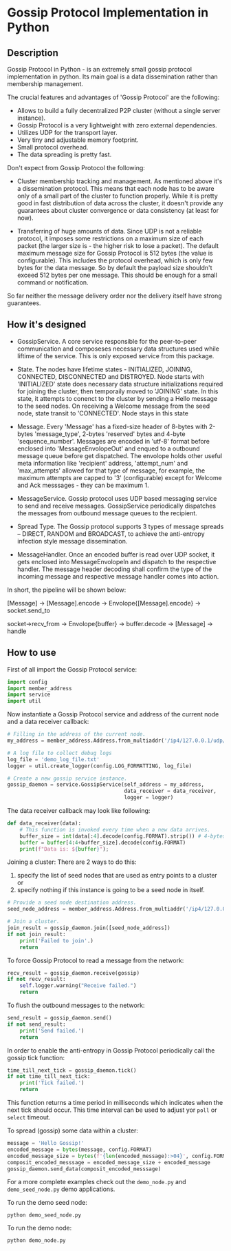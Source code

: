 # Gossip Protocol Implementation in Python

## Description
Gossip Protocol in Python - is an extremely small gossip protocol implementation in python. Its main goal is a data dissemination rather than membership management.

The crucial features and advantages of 'Gossip Protocol' are the following:
* Allows to build a fully decentralized P2P cluster (without a single server instance).
* Gossip Protocol is a very lightweight with zero external dependencies.
* Utilizes UDP for the transport layer.
* Very tiny and adjustable memory footprint.
* Small protocol overhead.
* The data spreading is pretty fast.

Don't expect from Gossip Protocol the following:
* Cluster membership tracking and management.
As mentioned above it's a dissemination protocol. This means that each node has to be aware only of a small part of the cluster to function properly. While it is pretty good in fast distribution of data across the cluster, it doesn't provide any guarantees about cluster convergence or data consistency (at least for now).

* Transferring of huge amounts of data.
Since UDP is not a reliable protocol, it imposes some restrictions on a maximum size of each packet (the larger size is - the higher risk to lose a packet). The default maximum message size for Gossip Protocol is 512 bytes (the value is configurable). This includes the protocol overhead, which is only few bytes for the data message. So by default the payload size shouldn't exceed 512 bytes per one message. This should be enough for a small command or notification.

So far neither the message delivery order nor the delivery itself have strong guarantees.

## How it's designed

* GossipService. A core service responsible for the peer-to-peer communication and composeses necessary data structures used while liftime of the service. This is only exposed service from this package.

* State. The nodes have lifetime states - INITIALIZED, JOINING, CONNECTED, DISCONNECTED and DISTROYED. Node starts with 'INITIALIZED' state does necessary data structure initializations required for joining the cluster, then temporaily moved to 'JOINING' state. In this state, it attempts to conenct to the cluster by sending a Hello message to the seed nodes. On receiving a Welcome message from the seed node, state transit to 'CONNECTED'. Node stays in this state

* Message. Every 'Message' has a fixed-size header of 8-bytes with 2-bytes 'message_type', 2-bytes 'reserved' bytes and 4-byte 'sequence_number'. Messages are encoded in 'utf-8' format before enclosed into 'MessageEnvolopeOut' and enqued to a outbound message queue before get dispatched. The envolope holds other useful meta information like 'recipient' address, 'attempt_num' and 'max_attempts' allowed for that type of message, for example, the maximum attempts are capped to '3' (configurable) except for Welcome and Ack messsages - they can be maximum 1.

* MessageService.
Gossip protocol uses UDP based messaging service to send and receive messages. GossipService periodically dispatches the messages from outbound message queues to the recipient.

* Spread Type. The Gossip protocol supports 3 types of message spreads – DIRECT, RANDOM and BROADCAST, to achieve the anti-entropy infection style message dissemination.

* MessageHandler. Once an encoded buffer is read over UDP socket, it gets enclosed into MessageEnvolopeIn and dispatch to the respective handler. The message header decoding shall confirm the type of the incoming message and respective message handler comes into action.

In short, the pipeline will be shown below:

[Message]
  -> [Message].encode
     -> Envolope{[Message].encode}
        -> socket.send_to

socket->recv_from
  -> Envolope{buffer}
    -> buffer.decode
       -> [Message]
          -> handle


## How to use
First of all import the Gossip Protocol service:
```python
import config
import member_address
import service
import util
```

Now instantiate a Gossip Protocol service and address of the current node and a data receiver callback:
```python
# Filling in the address of the current node.
my_address = member_address.Address.from_multiaddr('/ip4/127.0.0.1/udp/7070')

# A log file to collect debug logs
log_file = 'demo_log_file.txt'
logger = util.create_logger(config.LOG_FORMATTING, log_file)

# Create a new gossip service instance.
gossip_daemon = service.GossipService(self_address = my_address,
                                      data_receiver = data_receiver,
                                      logger = logger)
```

The data receiver callback may look like following:
```python
def data_receiver(data):
    # This function is invoked every time when a new data arrives.
    buffer_size = int(data[:4].decode(config.FORMAT).strip()) # 4-bytes
    buffer = buffer[4:4+buffer_size].decode(config.FORMAT)
    print(f"Data is: ${buffer}");
```

Joining a cluster:
There are 2 ways to do this:
1) specify the list of seed nodes that are used as entry points to a cluster or
2) specify nothing if this instance is going to be a seed node in itself.
```python
# Provide a seed node destination address.
seed_node_address = member_address.Address.from_multiaddr('/ip4/127.0.0.1/udp/8080')

# Join a cluster.
join_result = gossip_daemon.join([seed_node_address])
if not join_result:
    print('Failed to join'.)
    return
```

To force Gossip Protocol to read a message from the network:
```python
recv_result = gossip_daemon.receive(gossip)
if not recv_result:
    self.logger.warning("Receive failed.")
    return
```

To flush the outbound messages to the network:
```python
send_result = gossip_daemon.send()
if not send_result:
    print('Send failed.')
    return
```

In order to enable the anti-entropy in Gossip Protocol periodically call the gossip tick function:
```python
time_till_next_tick = gossip_daemon.tick()
if not time_till_next_tick:
    print('Tick failed.')
    return 
```

This function returns a time period in milliseconds which indicates when the next tick should occur. This time interval can be used to adjust yor `poll` or `select` timeout.

To spread (gossip) some data within a cluster:
```python
message = 'Hello Gossip!'
encoded_message = bytes(message, config.FORMAT)
encoded_message_size = bytes(f'{len(encoded_message):>04}', config.FORMAT)  # 4-bytes length
composit_encoded_messsage = encoded_message_size + encoded_message
gossip_daemon.send_data(composit_encoded_messsage)
```

For a more complete examples check out the `demo_node.py` and `demo_seed_node.py` demo applications. 

To run the demo seed node:
```shell
python demo_seed_node.py
```

To run the demo node:
```shell
python demo_node.py
```
